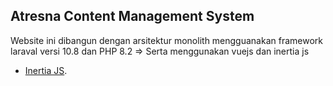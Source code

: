 ## Atresna Content Management System

Website ini dibangun dengan arsitektur monolith mengguanakan framework laraval versi 10.8 dan PHP 8.2 => Serta menggunakan vuejs dan inertia js

-   [Inertia JS](https://inertiajs.com/).
